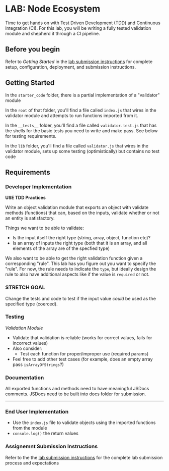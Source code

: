 # LAB: Node Ecosystem

Time to get hands on with Test Driven Development (TDD) and Continuous Integration (CI). For this lab, you will be writing a fully tested validation module and shepherd it through a CI pipeline.

## Before you begin

Refer to *Getting Started*  in the [lab submission instructions](../../../reference/submission-instructions/labs/README.md) for complete setup, configuration, deployment, and submission instructions.

## Getting Started

In the `starter_code` folder, there is a partial implementation of a "validator" module

In the `root` of that folder, you'll find a file called `index.js` that wires in the validator module and attempts to run functions imported from it.

In the `__tests__` folder, you'll find a file called `validator.test.js` that has the shells for the basic tests you need to write and make pass. See below for testing requirements.

In the `lib` folder, you'll find a file called `validator.js` that wires in the validator module, sets up some testing (optimistically) but contains no test code

## Requirements

### Developer Implementation

**USE TDD Practices**

Write an object validation module that exports an object with validate methods (functions) that can, based on the inputs, validate whether or not an entity is satisfactory. 

Things we want to be able to validate:

* Is the input itself the right type (string, array, object, function etc)?
* Is an array of inputs the right type (both that it is an array, and all elements of the array are of the specfied type)

We also want to be able to get the right validation function given a corresponding "rule". This lab has you figure out you want to specify the "rule". For now, the rule needs to indicate the `type`, but ideally design the rule to also have additional aspects like if the value is `required` or not.

### STRETCH GOAL

Change the tests and code to test if the input value _could_ be used as the specified type (coerced).

### Testing

*Validation Module* 
* Validate that validation is reliable (works for correct values, fails for incorrect values)
* Also consider:
    * Test each function for proper/improper use (required params)
* Feel free to add other test cases (for example, does an empty array pass `isArrayOfStrings`?)

### Documentation

All exported functions and methods need to have meaningful JSDocs comments. JSDocs need to be built
into docs folder for submission.

---

### End User Implementation
* Use the `index.js` file to validate objects using the imported functions from the module
* `console.log()` the return values


### Assignemnt Submission Instructions

Refer to the the [lab submission instructions](../../../reference/submission-instructions/labs/README.md) for the complete lab submission process and expectations

